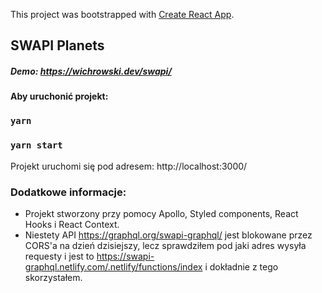 This project was bootstrapped with [Create React App](https://github.com/facebook/create-react-app).

## SWAPI Planets
##### Demo: https://wichrowski.dev/swapi/
#### Aby uruchonić projekt:
### `yarn`
### `yarn start`

Projekt uruchomi się  pod adresem: http://localhost:3000/

### Dodatkowe informacje:
- Projekt stworzony przy pomocy Apollo, Styled components, React Hooks i React Context.
- Niestety API https://graphql.org/swapi-graphql/ jest blokowane przez CORS'a na dzień dzisiejszy, lecz sprawdziłem pod jaki adres wysyła requesty i jest to https://swapi-graphql.netlify.com/.netlify/functions/index i dokładnie z tego skorzystałem. 


